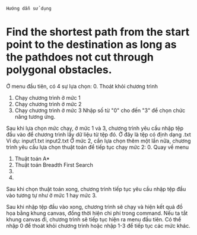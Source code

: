 	Hướng dẫn sử dụng
	
	

# Find the shortest path from the start point to the destination as long as the pathdoes not cut through polygonal obstacles.

Ở menu đầu tiên, có 4 sự lựa chọn:
 0. Thoát khỏi chương trình
 1. Chạy chương trình ở mức 1
 2. Chạy chương trình ở mức 2
 3. Chạy chương trình ở mức 3
Nhập số từ "0" cho đến "3" để chọn chức năng tương ứng.

Sau khi lựa chọn mức chạy, ở mức 1 và 3, chương trình yêu cầu nhập tệp đầu vào để chương trình lấy dữ liệu từ tệp đó. Ở đây là tệp có định dạng .txt
 Ví dụ: input1.txt input2.txt
Ở mức 2, cần lựa chọn thêm một lần nữa, chương trình yêu cầu lựa chọn thuật toán để tiếp tục chạy mức 2:
 0. Quay về menu
 1. Thuật toán A*
 2. Thuật toán Breadth First Search
 3.
 4.
Sau khi chọn thuật toán xong, chương trình tiếp tục yêu cầu nhập tệp đầu vào tương tự như ở mức 1 hay mức 3.

Sau khi nhập tệp đầu vào xong, chương trình sẽ chạy và hiện kết quả đồ họa bằng khung canvas, đồng thời hiện chi phí trong command.
Nếu ta tắt khung canvas đi, chương trình sẽ tiếp tục hiện ra menu đầu tiên. Có thể nhập 0 để thoát khỏi chương trình hoặc nhập 1-3 để tiếp tục các mức khác.


